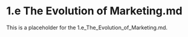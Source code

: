 # 1.e The Evolution of Marketing.md

This is a placeholder for the 1.e_The_Evolution_of_Marketing.md.